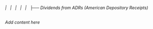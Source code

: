 ###### |   |   |   |   |   ├── Dividends from ADRs (American Depository Receipts)

*Add content here*